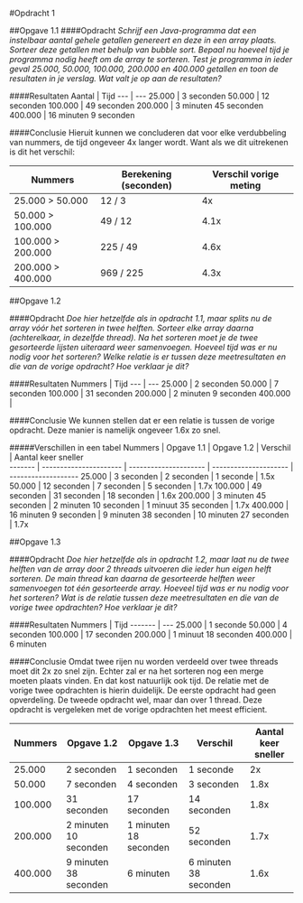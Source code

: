#Opdracht 1

##Opgave 1.1
####Opdracht
_Schrijf een Java-programma dat een instelbaar aantal gehele getallen genereert en deze in een array
plaats. Sorteer deze getallen met behulp van bubble sort.
Bepaal nu hoeveel tijd je programma nodig heeft om de array te sorteren. Test je programma in ieder
geval 25.000, 50.000, 100.000, 200.000 en 400.000 getallen en toon de resultaten in je verslag. Wat
valt je op aan de resultaten?_

####Resultaten
Aantal | Tijd
  ---  | ---
  25.000 | 3 seconden
  50.000 | 12 seconden
  100.000 | 49 seconden 
  200.000 | 3 minuten 45 seconden
  400.000 | 16 minuten 9 seconden

####Conclusie
Hieruit kunnen we concluderen dat voor elke verdubbeling van nummers, de tijd ongeveer 4x langer wordt.
Want als we dit uitrekenen is dit het verschil:

Nummers | Berekening (seconden) | Verschil vorige meting
--- | --- | ---
25.000 > 50.000 | 12 / 3 | 4x
50.000 > 100.000 | 49 / 12 | 4.1x
100.000 > 200.000 | 225 / 49 | 4.6x
200.000 > 400.000 | 969 / 225 | 4.3x

##Opgave 1.2

####Opdracht
_Doe hier hetzelfde als in opdracht 1.1, maar splits nu de array vóór het sorteren in twee helften. Sorteer
  elke array daarna (achterelkaar, in dezelfde thread). Na het sorteren moet je de twee gesorteerde
  lijsten uiteraard weer samenvoegen.
  Hoeveel tijd was er nu nodig voor het sorteren? Welke relatie is er tussen deze meetresultaten en die
  van de vorige opdracht? Hoe verklaar je dit?_

####Resultaten
Nummers | Tijd
--- | ---
  25.000 | 2 seconden
  50.000 | 7 seconden
  100.000 | 31 seconden
  200.000 | 2 minuten 9 seconden
  400.000 | 


####Conclusie
We kunnen stellen dat er een relatie is tussen de vorige opdracht. Deze manier is namelijk ongeveer 1.6x zo snel.

#####Verschillen in een tabel
  Nummers | Opgave 1.1             | Opgave 1.2            | Verschil               | Aantal keer sneller    
  ------- | ---------------------- | --------------------- | ---------------------  | -------------------
  25.000  | 3 seconden             | 2 seconden            | 1 seconde              | 1.5x
  50.000  | 12 seconden            | 7 seconden            | 5 seconden             | 1.7x
  100.000 | 49 seconden            | 31 seconden           | 18 seconden            | 1.6x
  200.000 | 3 minuten 45 seconden  | 2 minuten 10 seconden | 1 minuut 35 seconden   | 1.7x
  400.000 | 16 minuten 9 seconden  | 9 minuten 38 seconden | 10 minuten 27 seconden | 1.7x

##Opgave 1.3

####Opdracht
_Doe hier hetzelfde als in opdracht 1.2, maar laat nu de twee helften van de array door 2 threads
 uitvoeren die ieder hun eigen helft sorteren. De main thread kan daarna de gesorteerde helften weer
 samenvoegen tot één gesorteerde array.
 Hoeveel tijd was er nu nodig voor het sorteren? Wat is de relatie tussen deze meetresultaten en die
 van de vorige twee opdrachten? Hoe verklaar je dit?_
 
####Resultaten
  Nummers | Tijd
  ------- | ---
  25.000  | 1 seconde
  50.000  | 4 seconden
  100.000 | 17 seconden
  200.000 | 1 minuut 18 seconden
  400.000 | 6 minuten

####Conclusie
Omdat twee rijen nu worden verdeeld over twee threads moet dit 2x zo snel zijn. Echter zal er na het sorteren nog een merge moeten plaats vinden. En dat kost natuurlijk ook tijd.
De relatie met de vorige twee opdrachten is hierin duidelijk. De eerste opdracht had geen opverdeling. De tweede opdracht wel, maar dan over 1 thread. Deze opdracht is vergeleken met de vorige opdrachten het meest efficient.

 Nummers  | Opgave 1.2             | Opgave 1.3             | Verschil               | Aantal keer sneller    
  ------- | ---------------------- | --------------------- | ---------------------  | -------------------
  25.000  | 2 seconden             | 1 seconden            | 1 seconde              | 2x
  50.000  | 7 seconden             | 4 seconden            | 3 seconden             | 1.8x
  100.000 | 31 seconden            | 17 seconden           | 14 seconden            | 1.8x
  200.000 | 2 minuten 10 seconden  | 1 minuten 18 seconden | 52 seconden            | 1.7x
  400.000 | 9 minuten 38 seconden  | 6 minuten             | 6 minuten 38 seconden  | 1.6x

